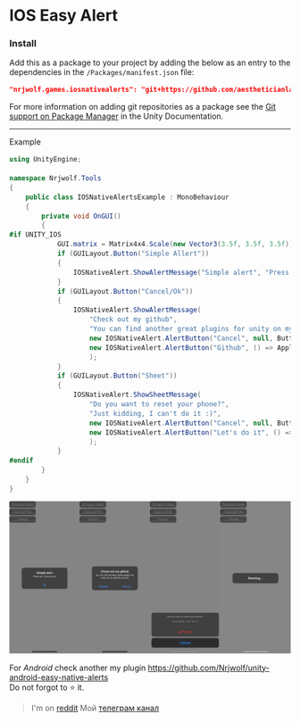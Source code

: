 # IOS Easy Alert

### Install

Add this as a package to your project by adding the below as an entry to the dependencies in the `/Packages/manifest.json` file:

```json
"nrjwolf.games.iosnativealerts": "git+https://github.com/aestheticianlabs/unity-ios-easy-native-alert"
```
For more information on adding git repositories as a package see the [Git support on Package Manager](https://docs.unity3d.com/Manual/upm-git.html) in the Unity Documentation.

---

Example
``` c#
using UnityEngine;

namespace Nrjwolf.Tools
{
    public class IOSNativeAlertsExample : MonoBehaviour
    {
        private void OnGUI()
        {
#if UNITY_IOS
            GUI.matrix = Matrix4x4.Scale(new Vector3(3.5f, 3.5f, 3.5f));
            if (GUILayout.Button("Simple Allert"))
            {
                IOSNativeAlert.ShowAlertMessage("Simple alert", "Press ok, if you're ok");
            }
            if (GUILayout.Button("Cancel/Ok"))
            {
                IOSNativeAlert.ShowAlertMessage(
                    "Check out my github",
                    "You can find another great plugins for unity on my github account",
                    new IOSNativeAlert.AlertButton("Cancel", null, ButtonStyle.Cancel),
                    new IOSNativeAlert.AlertButton("Github", () => Application.OpenURL("https://github.com/Nrjwolf"))
                    );
            }
            if (GUILayout.Button("Sheet"))
            {
                IOSNativeAlert.ShowSheetMessage(
                    "Do you want to reset your phone?",
                    "Just kidding, I can't do it :)",
                    new IOSNativeAlert.AlertButton("Cancel", null, ButtonStyle.Cancel),
                    new IOSNativeAlert.AlertButton("Let's do it", () => IOSNativeAlert.ShowToast("Reseting..."), ButtonStyle.Destructive)
                    );
            }
#endif
        }
    }
}
```

![](https://github.com/Nrjwolf/unity-ios-easy-native-alert/blob/master/.github/sceenshot_ios_alerts.png "") </br>

For *Android* check another my plugin https://github.com/Nrjwolf/unity-android-easy-native-alerts <br>
Do not forgot to ⭐️ it.

>I'm on [reddit](https://www.reddit.com/r/Nrjwolf/)
>Мой [телеграм канал](https://t.me/nrjwolf_games)

